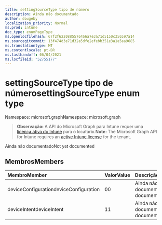 ```yaml
---
title: settingSourceType tipo de número
description: Ainda não documentado
author: dougeby
localization_priority: Normal
ms.prod: intune
doc_type: enumPageType
ms.openlocfilehash: 67f2f6220885576466a7e3a71d5150c356597a14
ms.sourcegitcommit: 13f474d3e71d32a5dfe2efebb351e3a1a5aa9685
ms.translationtype: MT
ms.contentlocale: pt-BR
ms.lasthandoff: 06/04/2021
ms.locfileid: "52755177"
---
```

# <a name="settingsourcetype-enum-type"></a><span data-ttu-id="aeee9-103">settingSourceType tipo de número</span><span class="sxs-lookup"><span data-stu-id="aeee9-103">settingSourceType enum type</span></span>

<span data-ttu-id="aeee9-104">Namespace: microsoft.graph</span><span class="sxs-lookup"><span data-stu-id="aeee9-104">Namespace: microsoft.graph</span></span>

> <span data-ttu-id="aeee9-105">**Observação:** A API do Microsoft Graph para Intune requer uma [licença ativa do Intune](https://go.microsoft.com/fwlink/?linkid=839381) para o locatário.</span><span class="sxs-lookup"><span data-stu-id="aeee9-105">**Note:** The Microsoft Graph API for Intune requires an [active Intune license](https://go.microsoft.com/fwlink/?linkid=839381) for the tenant.</span></span>

<span data-ttu-id="aeee9-106">Ainda não documentado</span><span class="sxs-lookup"><span data-stu-id="aeee9-106">Not yet documented</span></span>

## <a name="members"></a><span data-ttu-id="aeee9-107">Membros</span><span class="sxs-lookup"><span data-stu-id="aeee9-107">Members</span></span>
|<span data-ttu-id="aeee9-108">Membro</span><span class="sxs-lookup"><span data-stu-id="aeee9-108">Member</span></span>|<span data-ttu-id="aeee9-109">Valor</span><span class="sxs-lookup"><span data-stu-id="aeee9-109">Value</span></span>|<span data-ttu-id="aeee9-110">Descrição</span><span class="sxs-lookup"><span data-stu-id="aeee9-110">Description</span></span>|
|:---|:---|:---|
|<span data-ttu-id="aeee9-111">deviceConfiguration</span><span class="sxs-lookup"><span data-stu-id="aeee9-111">deviceConfiguration</span></span>|<span data-ttu-id="aeee9-112">0</span><span class="sxs-lookup"><span data-stu-id="aeee9-112">0</span></span>|<span data-ttu-id="aeee9-113">Ainda não documentado</span><span class="sxs-lookup"><span data-stu-id="aeee9-113">Not yet documented</span></span>|
|<span data-ttu-id="aeee9-114">deviceIntent</span><span class="sxs-lookup"><span data-stu-id="aeee9-114">deviceIntent</span></span>|<span data-ttu-id="aeee9-115">1</span><span class="sxs-lookup"><span data-stu-id="aeee9-115">1</span></span>|<span data-ttu-id="aeee9-116">Ainda não documentado</span><span class="sxs-lookup"><span data-stu-id="aeee9-116">Not yet documented</span></span>|




